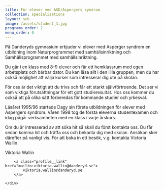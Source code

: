 ```yaml
---
title: För elever med ASD/Aspergers syndrom
collection: specializations
layout: sub
image: /assets/student_1.jpg
programs_order: 2
menu_order: 0
---
```


På Danderyds gymnasium erbjuder vi elever med Asperger syndrom en utbildning inom Naturprogrammet med samhällsinriktning och Samhällsprogrammet med samhällsinriktning.

Du går i en klass med 8-9 elever och får ett hemklassrum med egen arbetsplats och bärbar dator. Du kan läsa allt i den lilla gruppen, men du har också möjlighet att välja kurser som intresserar dig ute på skolan.

För oss är det viktigt att du trivs och får ett starkt självförtroende. Det ser vi som viktiga förutsättningar för ett gott studieresultat. Hos oss kommer du också att på olika sätt förberedas för kommande studier och yrkesval.

Läsåret 1995/96 startade Dagy sin första utbildningen för elever med Aspergers syndrom. Våren 1998 tog de första eleverna studentexamen och idag pågår verksamheten med en klass i varje årskurs.

Om du är intresserad av att söka hit så skall du först kontakta oss. Du får sedan komma hit och träffa oss och bekanta dig med skolan. Ansökan sker därefter på vanligt vis. För att boka in ett besök, v.g. kontakta Victoria Wallin.

<div class="profile">
	<div class="profile__info">
		<div class="profile__title">Viktoria Wallin</div>

		<a class="profile__link" href="mailto:viktoria.wallin@danderyd.se">
			viktoria.wallin@danderyd.se
		</a>
			
	</div>
</div>
